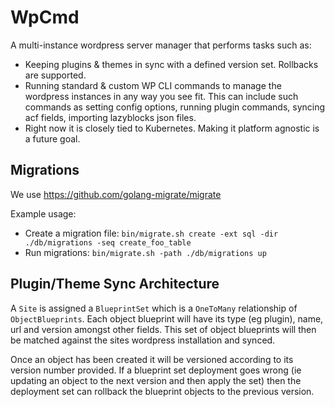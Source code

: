 # WpCmd

A multi-instance wordpress server manager that performs tasks such as:

 - Keeping plugins & themes in sync with a defined version set. Rollbacks are supported.
 - Running standard & custom WP CLI commands to manage the wordpress instances in any way you see fit. This can include
   such commands as setting config options, running plugin commands, syncing acf fields, importing lazyblocks json files.
 - Right now it is closely tied to Kubernetes. Making it platform agnostic is a future goal.

## Migrations

We use https://github.com/golang-migrate/migrate

Example usage:

- Create a migration file: `bin/migrate.sh create -ext sql -dir ./db/migrations -seq create_foo_table`
- Run migrations: `bin/migrate.sh -path ./db/migrations up`

## Plugin/Theme Sync Architecture

A `Site` is assigned a `BlueprintSet` which is a `OneToMany` relationship of `ObjectBlueprints`. Each object blueprint 
will have its type (eg plugin), name, url and version amongst other fields. This set of object blueprints will then be
matched against the sites wordpress installation and synced.

Once an object has been created it will be versioned according to its version number provided. If a blueprint set
deployment goes wrong (ie updating an object to the next version and then apply the set) then the deployment set
can rollback the blueprint objects to the previous version.